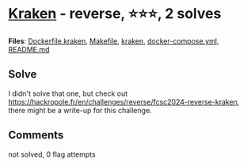 [Kraken](challenge_files/README.md) - reverse, ⭐⭐⭐, 2 solves
===

**Files**: [Dockerfile.kraken](https://www.narthorn.com/ctf/FCSC-2024/challenge_files/reverse/Kraken/Dockerfile.kraken), [Makefile](https://www.narthorn.com/ctf/FCSC-2024/challenge_files/reverse/Kraken/Makefile), [kraken](https://www.narthorn.com/ctf/FCSC-2024/challenge_files/reverse/Kraken/kraken), [docker-compose.yml](https://www.narthorn.com/ctf/FCSC-2024/challenge_files/reverse/Kraken/docker-compose.yml), [README.md](https://www.narthorn.com/ctf/FCSC-2024/challenge_files/reverse/Kraken/README.md)

## Solve

I didn't solve that one, but check out https://hackropole.fr/en/challenges/reverse/fcsc2024-reverse-kraken, there might be a write-up for this challenge.

## Comments

not solved, 0 flag attempts